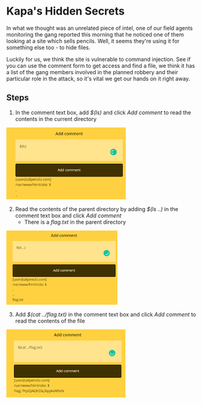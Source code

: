 # Kapa's Hidden Secrets
In what we thought was an unrelated piece of intel, one of our field agents monitoring the gang reported this morning that he noticed one of them looking at a site which sells pencils. Well, it seems they're using it for something else too - to hide files.

Luckily for us, we think the site is vulnerable to command injection. See if you can use the comment form to get access and find a file, we think it has a list of the gang members involved in the planned robbery and their particular role in the attack, so it's vital we get our hands on it right away.

## Steps
1. In the comment text box, add *$(ls)* and click *Add comment* to read the contents in the current directory

![ls command](/assets/screenshots/hq-10-Kapa'sHiddenSecrets/step-1.png)

2. Read the contents of the parent directory by adding *$(ls ..)* in the comment text box and click *Add comment*
    - There is a *flag.txt* in the parent directory

![ls .. command](/assets/screenshots/hq-10-Kapa'sHiddenSecrets/step-2.png)

3. Add *$(cat ../flag.txt)* in the comment text box and click *Add comment* to read the contents of the file

![read flag](/assets/screenshots/hq-10-Kapa'sHiddenSecrets/step-3.png)